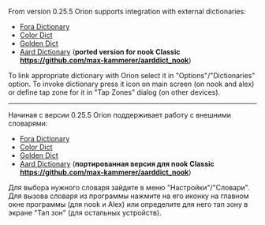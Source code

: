 From version 0.25.5 Orion supports integration with external dictionaries:
  * [Fora Dictionary](http://ng-comp.com/fora/android.htm)
  * [Color Dict](http://www.socialnmobile.com/colordict.html)
  * [Golden Dict](http://goldendict.org/)
  * [Aard Dictionary](http://aarddict.org/android/index.html) (**ported version for nook Classic https://github.com/max-kammerer/aarddict_nook**)

To link appropriate dictionary with Orion select it in "Options"/"Dictionaries" option.
To invoke dictionary press it icon on main screen (on nook and alex) or define tap zone for it in "Tap Zones" dialog (on other devices).


---

Начиная с версии 0.25.5 Orion поддерживает работу с внешними словарями:
  * [Fora Dictionary](http://ng-comp.com/fora/android.htm)
  * [Color Dict](http://www.socialnmobile.com/colordict.html)
  * [Golden Dict](http://goldendict.org/)
  * [Aard Dictionary](http://aarddict.org/android/index.html) (**портированная версия для nook Classic https://github.com/max-kammerer/aarddict_nook**)

Для выбора нужного словаря зайдите в меню "Настройки"/"Словари". Для вызова словаря из программы нажмите на его иконку на главном окне программы (для nook и Alex) или определите для него тап зону в экране "Тап зон" (для остальных устройств).